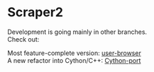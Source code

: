 # Scraper2

Development is going mainly in other branches.<br>
Check out:

Most feature-complete version: <a href="https://github.com/saisua/Scraper/tree/user-browser">user-browser</a><br>
A new refactor into Cython/C++: <a href="https://github.com/saisua/Scraper/tree/Cython-port">Cython-port</a>
